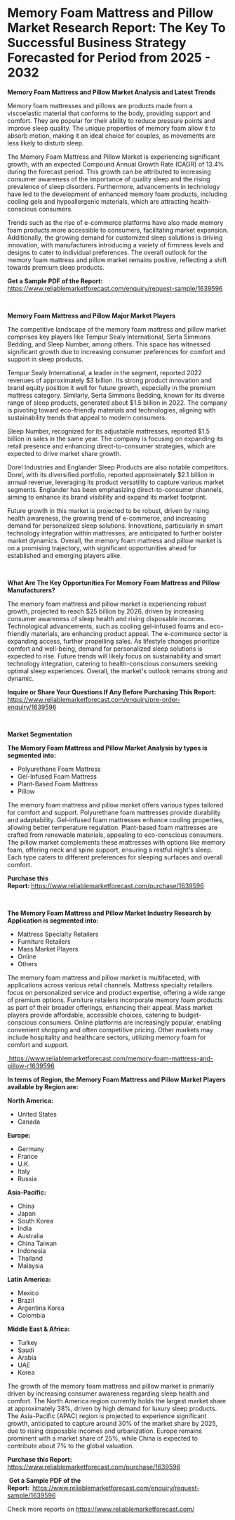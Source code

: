 <p><h1>Memory Foam Mattress and Pillow Market Research Report: The Key To Successful Business Strategy Forecasted for Period from 2025 - 2032</h1></p><p><strong>Memory Foam Mattress and Pillow Market Analysis and Latest Trends</strong></p>
<p><p>Memory foam mattresses and pillows are products made from a viscoelastic material that conforms to the body, providing support and comfort. They are popular for their ability to reduce pressure points and improve sleep quality. The unique properties of memory foam allow it to absorb motion, making it an ideal choice for couples, as movements are less likely to disturb sleep.</p><p>The Memory Foam Mattress and Pillow Market is experiencing significant growth, with an expected Compound Annual Growth Rate (CAGR) of 13.4% during the forecast period. This growth can be attributed to increasing consumer awareness of the importance of quality sleep and the rising prevalence of sleep disorders. Furthermore, advancements in technology have led to the development of enhanced memory foam products, including cooling gels and hypoallergenic materials, which are attracting health-conscious consumers.</p><p>Trends such as the rise of e-commerce platforms have also made memory foam products more accessible to consumers, facilitating market expansion. Additionally, the growing demand for customized sleep solutions is driving innovation, with manufacturers introducing a variety of firmness levels and designs to cater to individual preferences. The overall outlook for the memory foam mattress and pillow market remains positive, reflecting a shift towards premium sleep products.</p></p>
<p><strong>Get a Sample PDF of the Report:&nbsp;</strong> <a href="https://www.reliablemarketforecast.com/enquiry/request-sample/1639596?utm_campaign=2249&utm_medium=2&utm_source=Github&utm_content=ia&utm_term=08022025&utm_id=memory-foam-mattress-and-pillow">https://www.reliablemarketforecast.com/enquiry/request-sample/1639596</a></p>
<p>&nbsp;</p>
<p><strong>Memory Foam Mattress and Pillow Major Market Players</strong></p>
<p><p>The competitive landscape of the memory foam mattress and pillow market comprises key players like Tempur Sealy International, Serta Simmons Bedding, and Sleep Number, among others. This space has witnessed significant growth due to increasing consumer preferences for comfort and support in sleep products.</p><p>Tempur Sealy International, a leader in the segment, reported 2022 revenues of approximately $3 billion. Its strong product innovation and brand equity position it well for future growth, especially in the premium mattress category. Similarly, Serta Simmons Bedding, known for its diverse range of sleep products, generated about $1.5 billion in 2022. The company is pivoting toward eco-friendly materials and technologies, aligning with sustainability trends that appeal to modern consumers.</p><p>Sleep Number, recognized for its adjustable mattresses, reported $1.5 billion in sales in the same year. The company is focusing on expanding its retail presence and enhancing direct-to-consumer strategies, which are expected to drive market share growth.</p><p>Dorel Industries and Englander Sleep Products are also notable competitors. Dorel, with its diversified portfolio, reported approximately $2.1 billion in annual revenue, leveraging its product versatility to capture various market segments. Englander has been emphasizing direct-to-consumer channels, aiming to enhance its brand visibility and expand its market footprint.</p><p>Future growth in this market is projected to be robust, driven by rising health awareness, the growing trend of e-commerce, and increasing demand for personalized sleep solutions. Innovations, particularly in smart technology integration within mattresses, are anticipated to further bolster market dynamics. Overall, the memory foam mattress and pillow market is on a promising trajectory, with significant opportunities ahead for established and emerging players alike.</p></p>
<p>&nbsp;</p>
<p><strong>What Are The Key Opportunities For Memory Foam Mattress and Pillow Manufacturers?</strong></p>
<p><p>The memory foam mattress and pillow market is experiencing robust growth, projected to reach $25 billion by 2026, driven by increasing consumer awareness of sleep health and rising disposable incomes. Technological advancements, such as cooling gel-infused foams and eco-friendly materials, are enhancing product appeal. The e-commerce sector is expanding access, further propelling sales. As lifestyle changes prioritize comfort and well-being, demand for personalized sleep solutions is expected to rise. Future trends will likely focus on sustainability and smart technology integration, catering to health-conscious consumers seeking optimal sleep experiences. Overall, the market's outlook remains strong and dynamic.</p></p>
<p><strong>Inquire or Share Your Questions If Any Before Purchasing This Report:</strong> <a href="https://www.reliablemarketforecast.com/enquiry/pre-order-enquiry/1639596?utm_campaign=2249&utm_medium=2&utm_source=Github&utm_content=ia&utm_term=08022025&utm_id=memory-foam-mattress-and-pillow">https://www.reliablemarketforecast.com/enquiry/pre-order-enquiry/1639596</a></p>
<p>&nbsp;</p>
<p><strong>Market Segmentation</strong></p>
<p><strong>The Memory Foam Mattress and Pillow Market Analysis by types is segmented into:</strong></p>
<p><ul><li>Polyurethane Foam Mattress</li><li>Gel-Infused Foam Mattress</li><li>Plant-Based Foam Mattress</li><li>Pillow</li></ul></p>
<p><p>The memory foam mattress and pillow market offers various types tailored for comfort and support. Polyurethane foam mattresses provide durability and adaptability. Gel-infused foam mattresses enhance cooling properties, allowing better temperature regulation. Plant-based foam mattresses are crafted from renewable materials, appealing to eco-conscious consumers. The pillow market complements these mattresses with options like memory foam, offering neck and spine support, ensuring a restful night's sleep. Each type caters to different preferences for sleeping surfaces and overall comfort.</p></p>
<p><strong>Purchase this Report:&nbsp;</strong><a href="https://www.reliablemarketforecast.com/purchase/1639596?utm_campaign=2249&utm_medium=2&utm_source=Github&utm_content=ia&utm_term=08022025&utm_id=memory-foam-mattress-and-pillow">https://www.reliablemarketforecast.com/purchase/1639596</a></p>
<p>&nbsp;</p>
<p><strong>The Memory Foam Mattress and Pillow Market Industry Research by Application is segmented into:</strong></p>
<p><ul><li>Mattress Specialty Retailers</li><li>Furniture Retailers</li><li>Mass Market Players</li><li>Online</li><li>Others</li></ul></p>
<p><p>The memory foam mattress and pillow market is multifaceted, with applications across various retail channels. Mattress specialty retailers focus on personalized service and product expertise, offering a wide range of premium options. Furniture retailers incorporate memory foam products as part of their broader offerings, enhancing their appeal. Mass market players provide affordable, accessible choices, catering to budget-conscious consumers. Online platforms are increasingly popular, enabling convenient shopping and often competitive pricing. Other markets may include hospitality and healthcare sectors, utilizing memory foam for comfort and support.</p></p>
<p><a href="https://www.reliablemarketforecast.com/memory-foam-mattress-and-pillow-r1639596?utm_campaign=2249&utm_medium=2&utm_source=Github&utm_content=ia&utm_term=08022025&utm_id=memory-foam-mattress-and-pillow">&nbsp;https://www.reliablemarketforecast.com/memory-foam-mattress-and-pillow-r1639596</a></p>
<p><strong>In terms of Region, the Memory Foam Mattress and Pillow Market Players available by Region are:</strong></p>
<p>
    <p> <strong> North America: </strong>
        <ul>
            <li>United States</li>
            <li>Canada</li>
        </ul>
        </p> 
    <p> <strong> Europe: </strong>
        <ul>
            <li>Germany</li>
            <li>France</li>
            <li>U.K.</li>
            <li>Italy</li>
            <li>Russia</li>
        </ul>
        </p> 
    <p> <strong> Asia-Pacific: </strong>
        <ul>
            <li>China</li>
            <li>Japan</li>
            <li>South Korea</li>
            <li>India</li>
            <li>Australia</li>
            <li>China Taiwan</li>
            <li>Indonesia</li>
            <li>Thailand</li>
            <li>Malaysia</li>
        </ul>
        </p> 
    <p> <strong> Latin America: </strong>
        <ul>
            <li>Mexico</li>
            <li>Brazil</li>
            <li>Argentina Korea</li>
            <li>Colombia</li>
        </ul>
        </p> 
    <p> <strong> Middle East & Africa: </strong>
        <ul>
            <li>Turkey</li>
            <li>Saudi</li>
            <li>Arabia</li>
            <li>UAE</li>
            <li>Korea</li>
        </ul>
    </p>
    </p>
<p><p>The growth of the memory foam mattress and pillow market is primarily driven by increasing consumer awareness regarding sleep health and comfort. The North America region currently holds the largest market share at approximately 38%, driven by high demand for luxury sleep products. The Asia-Pacific (APAC) region is projected to experience significant growth, anticipated to capture around 30% of the market share by 2025, due to rising disposable incomes and urbanization. Europe remains prominent with a market share of 25%, while China is expected to contribute about 7% to the global valuation.</p></p>
<p><strong>Purchase this Report: </strong><a href="https://www.reliablemarketforecast.com/purchase/1639596?utm_campaign=2249&utm_medium=2&utm_source=Github&utm_content=ia&utm_term=08022025&utm_id=memory-foam-mattress-and-pillow">https://www.reliablemarketforecast.com/purchase/1639596</a></p>
<p>&nbsp;<strong>Get a Sample PDF of the Report:&nbsp;&nbsp;</strong><a href="https://www.reliablemarketforecast.com/enquiry/request-sample/1639596?utm_campaign=2249&utm_medium=2&utm_source=Github&utm_content=ia&utm_term=08022025&utm_id=memory-foam-mattress-and-pillow">https://www.reliablemarketforecast.com/enquiry/request-sample/1639596</a></p>
<p><strong></strong></p>
<p>Check more reports on <a href="https://www.reliablemarketforecast.com/?utm_campaign=2249&utm_medium=2&utm_source=Github&utm_content=ia&utm_term=08022025&utm_id=memory-foam-mattress-and-pillow">https://www.reliablemarketforecast.com/</a></p>